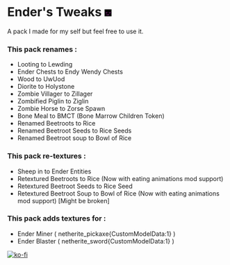 # Ender's Tweaks ![pack](./pack.png)
A pack I made for my self but feel free to use it.

### This pack renames :
- Looting to Lewding
- Ender Chests to Endy Wendy Chests
- Wood to UwUod
- Diorite to Holystone
- Zombie Villager to Zillager
- Zombified Piglin to Ziglin
- Zombie Horse to Zorse Spawn
- Bone Meal to BMCT (Bone Marrow Children Token)
- Renamed Beetroots to Rice
- Renamed Beetroot Seeds to Rice Seeds
- Renamed Beetroot soup to Bowl of Rice

### This pack re-textures :
- Sheep in to Ender Entities  
- Retextured Beetroots to Rice (Now with eating animations mod  support)
- Retextured Beetroot Seeds to Rice Seed
- Retextured Beetroot Soup to Bowl of Rice  (Now with eating animations mod  support) [Might be broken]

### This pack adds textures for :
- Ender Miner ( netherite_pickaxe{CustomModelData:1} )
- Ender Blaster ( netherite_sword{CustomModelData:1} )

[![ko-fi](https://ko-fi.com/img/githubbutton_sm.svg)](https://ko-fi.com/M4M7DWJCH)
